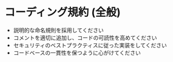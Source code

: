 # コーディング規約 (全般)

- 説明的な命名規則を採用してください
- コメントを適切に追加し、コードの可読性を高めてください
- セキュリティのベストプラクティスに従った実装をしてください
- コードベースの一貫性を保つように心がけてください
